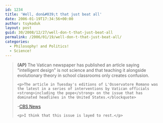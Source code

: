 ```yaml
---
id: 1234
title: 'Well, don&#039;t that just beat all'
date: 2006-01-19T17:34:56+00:00
author: tsykoduk
layout: post
guid: 30/2008/12/27/well-don-t-that-just-beat-all
permalink: /2006/01/19/well-don-t-that-just-beat-all/
categories:
  - Philosophy! and Politics!
  - Science!
---
```

<blockquote><strong>(AP) </strong>The Vatican newspaper has published an article saying "intelligent design" is not science and that teaching it alongside evolutionary theory in school classrooms only creates confusion.

	<p>The article in Tuesday's editions of L'Osservatore Romano was the latest in a series of interventions by Vatican officials <strong>including the pope</strong> on the issue that has dominated headlines in the United States.</blockquote>
-<a href="http://www.cbsnews.com/stories/2006/01/18/ap/world/mainD8F7BDS03.shtml"><span class="caps">CBS</span> News</a></p>


	<p>I think that this issue is layed to rest.</p>